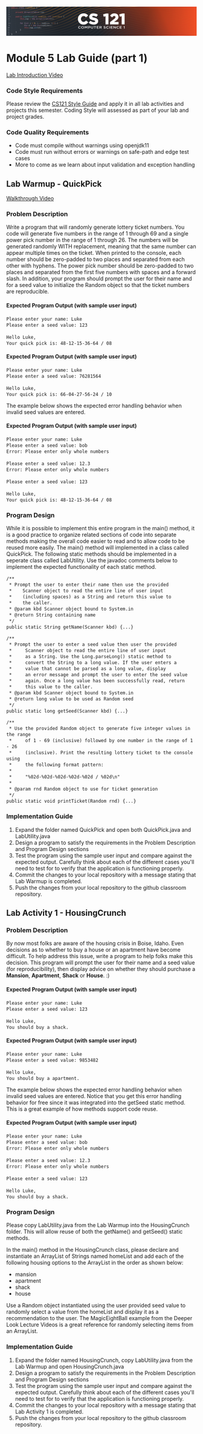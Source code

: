 ![CS121 Banner](images/CS121-BANNER.svg)
# Module 5 Lab Guide (part 1)
[Lab Introduction Video](https://boisestate.hosted.panopto.com/Panopto/Pages/Viewer.aspx?id=212f226d-e5a1-421e-852b-ae2801867bba&start=0)  

### Code Style Requirements
Please review the [CS121 Style Guide](https://docs.google.com/document/d/1LWbGQBKkApnNAzzgwOSvRM03DmhYWx5yEfecT2WXfjI/edit?usp=sharing) and apply it in all lab activities and projects this semester. Coding Style will assessed as part of your lab and project grades.

### Code Quality Requirements
- Code must compile without warnings using openjdk11
- Code must run without errors or warnings on safe-path and edge test cases
- More to come as we learn about input validation and exception handling

## Lab Warmup - QuickPick
[Walkthrough Video](https://boisestate.hosted.panopto.com/Panopto/Pages/Viewer.aspx?id=3667f5db-0c88-495e-8e49-ae2801867bcc&start=0)
### Problem Description

Write a program that will randomly generate lottery ticket numbers. You code will generate five numbers in the range of 1 through 69 and a single power pick number in the range of 1 through 26. The numbers will be generated randomly WITH replacement, meaning that the same number can appear multiple times on the ticket. When printed to the console, each number should be zero-padded to two places and separated from each other with hyphens. The power pick number should be zero-padded to two places and separated from the first five numbers with spaces and a forward slash. In addition, your program should prompt the user for their name and for a seed value to initialize the Random object so that the ticket numbers are reproducible.

#### Expected Program Output (with sample user input)
```
Please enter your name: Luke
Please enter a seed value: 123

Hello Luke,
Your quick pick is: 48-12-15-36-64 / 08
```

#### Expected Program Output (with sample user input)
```
Please enter your name: Luke
Please enter a seed value: 76281564

Hello Luke,
Your quick pick is: 66-04-27-56-24 / 10
```

The example below shows the expected error handling behavior when invalid seed values are entered.  
#### Expected Program Output (with sample user input)
```
Please enter your name: Luke
Please enter a seed value: bob
Error: Please enter only whole numbers

Please enter a seed value: 12.3
Error: Please enter only whole numbers

Please enter a seed value: 123

Hello Luke,
Your quick pick is: 48-12-15-36-64 / 08
```

### Program Design
While it is possible to implement this entire program in the main() method, it is a good practice to organize related sections of code into separate methods making the overall code easier to read and to allow code to be reused more easily. The main() method will implemented in a class called QuickPick. The following static methods should be implemented in a seperate class called LabUtility. Use the javadoc comments below to implement the expected functionality of each static method.

```
/**
 * Prompt the user to enter their name then use the provided 
 *    Scanner object to read the entire line of user input 
 *    (including spaces) as a String and return this value to
 *    the caller.
 * @param kbd Scanner object bound to System.in
 * @return String containing name
 */
public static String getName(Scanner kbd) {...}
```

```
/**
 * Prompt the user to enter a seed value then user the provided 
 *     Scanner object to read the entire line of user input 
 *     as a String. Use the Long.parseLong() static method to 
 *     convert the String to a long value. If the user enters a 
 *     value that cannot be parsed as a long value, display
 *     an error message and prompt the user to enter the seed value
 *     again. Once a long value has been successfully read, return 
 *     this value to the caller.
 * @param kbd Scanner object bound to System.in
 * @return long value to be used as Random seed
 */
public static long getSeed(Scanner kbd) {...}
```

```
/**
 * Use the provided Random object to generate five integer values in the range
 *     of 1 - 69 (inclusive) followed by one number in the range of 1 - 26 
 *     (inclusive). Print the resulting lottery ticket to the console using
 *     the following format pattern:
 * 
 *     "%02d-%02d-%02d-%02d-%02d / %02d\n"
 * 
 * @param rnd Random object to use for ticket generation
 */
public static void printTicket(Random rnd) {...}
```

### Implementation Guide
1. Expand the folder named QuickPick and open both QuickPick.java and LabUtility.java
2. Design a program to satisfy the requirements in the Problem Description and Program Design sections
3. Test the program using the sample user input and compare against the expected output. Carefully think about each of the different cases you'll need to test for to verify that the application is functioning properly.
4. Commit the changes to your local repository with a message stating that Lab Warmup is completed.
5. Push the changes from your local repository to the github classroom repository.

## Lab Activity 1 - HousingCrunch
### Problem Description

By now most folks are aware of the housing crisis in Boise, Idaho. Even decisions as to whether to buy a house or an apartment have become difficult. To help address this issue, write a program to help folks make this decision. This program will prompt the user for their name and a seed value (for reproducibility), then display advice on whether they should purchase a **Mansion**, **Apartment**, **Shack** or **House**.  :) 

#### Expected Program Output (with sample user input)
```
Please enter your name: Luke
Please enter a seed value: 123

Hello Luke,
You should buy a shack.
```

#### Expected Program Output (with sample user input)
```
Please enter your name: Luke   
Please enter a seed value: 9853482

Hello Luke,
You should buy a apartment.
```

The example below shows the expected error handling behavior when invalid seed values are entered. Notice that you get this error handling behavior for free since it was integrated into the getSeed static method. This is a great example of how methods support code reuse.  
#### Expected Program Output (with sample user input)
```
Please enter your name: Luke
Please enter a seed value: bob
Error: Please enter only whole numbers

Please enter a seed value: 12.3
Error: Please enter only whole numbers

Please enter a seed value: 123

Hello Luke,
You should buy a shack.
```


### Program Design
Please copy LabUtility.java from the Lab Warmup into the HousingCrunch folder.  This will allow reuse of both the getName() and getSeed() static methods.  

In the main() method in the HousingCrunch class, please declare and instantiate an ArrayList of Strings named homeList and add each of the following housing options to the ArrayList in the order as shown below:
- mansion
- apartment
- shack
- house

Use a Random object instantiated using the user provided seed value to randomly select a value from the homeList and display it as a recommendation to the user. The MagicEightBall example from the Deeper Look Lecture Videos is a great reference for randomly selecting items from an ArrayList.


### Implementation Guide
1. Expand the folder named HousingCrunch, copy LabUtility.java from the Lab Warmup and open HousingCrunch.java
2. Design a program to satisfy the requirements in the Problem Description and Program Design sections
3. Test the program using the sample user input and compare against the expected output. Carefully think about each of the different cases you'll need to test for to verify that the application is functioning properly.
4. Commit the changes to your local repository with a message stating that Lab Activity 1 is completed.
5. Push the changes from your local repository to the github classroom repository.

